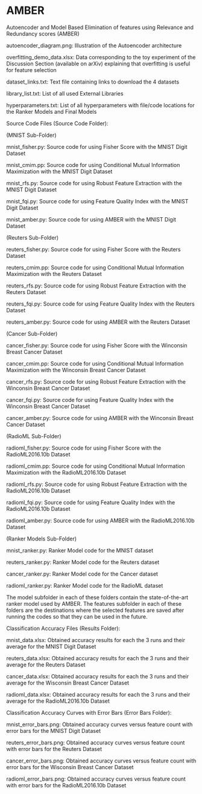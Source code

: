 # AMBER
Autoencoder and Model Based Elimination of features using Relevance and Redundancy scores (AMBER)

autoencoder_diagram.png: Illustration of the Autoencoder architecture

overfitting_demo_data.xlsx: Data corresponding to the toy experiment of the Discussion Section (available on arXiv) explaining that overfitting is useful for feature selection

dataset_links.txt: Text file containing links to download the 4 datasets

library_list.txt: List of all used External Libraries

hyperparameters.txt: List of all hyperparameters with file/code locations for the Ranker Models and Final Models


Source Code Files (Source Code Folder):

(MNIST Sub-Folder)

mnist_fisher.py: Source code for using Fisher Score with the MNIST Digit Dataset

mnist_cmim.pp: Source code for using Conditional Mutual Information Maximization with the MNIST Digit Dataset

mnist_rfs.py: Source code for using Robust Feature Extraction with the MNIST Digit Dataset

mnist_fqi.py: Source code for using Feature Quality Index with the MNIST Digit Dataset

mnist_amber.py: Source code for using AMBER with the MNIST Digit Dataset

(Reuters Sub-Folder)

reuters_fisher.py: Source code for using Fisher Score with the Reuters Dataset

reuters_cmim.pp: Source code for using Conditional Mutual Information Maximization with the Reuters Dataset

reuters_rfs.py: Source code for using Robust Feature Extraction with the Reuters Dataset

reuters_fqi.py: Source code for using Feature Quality Index with the Reuters Dataset

reuters_amber.py: Source code for using AMBER with the Reuters Dataset

(Cancer Sub-Folder)

cancer_fisher.py: Source code for using Fisher Score with the Winconsin Breast Cancer Dataset

cancer_cmim.pp: Source code for using Conditional Mutual Information Maximization with the Winconsin Breast Cancer Dataset

cancer_rfs.py: Source code for using Robust Feature Extraction with the Winconsin Breast Cancer Dataset

cancer_fqi.py: Source code for using Feature Quality Index with the Winconsin Breast Cancer Dataset

cancer_amber.py: Source code for using AMBER with the Winconsin Breast Cancer Dataset

(RadioML Sub-Folder)

radioml_fisher.py: Source code for using Fisher Score with the RadioML2016.10b Dataset

radioml_cmim.pp: Source code for using Conditional Mutual Information Maximization with the RadioML2016.10b Dataset

radioml_rfs.py: Source code for using Robust Feature Extraction with the RadioML2016.10b Dataset

radioml_fqi.py: Source code for using Feature Quality Index with the RadioML2016.10b Dataset

radioml_amber.py: Source code for using AMBER with the RadioML2016.10b Dataset

(Ranker Models Sub-Folder)

mnist_ranker.py: Ranker Model code for the MNIST dataset

reuters_ranker.py: Ranker Model code for the Reuters dataset

cancer_ranker.py: Ranker Model code for the Cancer dataset

radioml_ranker.py: Ranker Model code for the RadioML dataset

The model subfolder in each of these folders contain the state-of-the-art ranker model used by AMBER.
The features subfolder in each of these folders are the destinations where the selected features are saved after running the codes so that they can be used in the future.

Classification Accuracy Files (Results Folder): 

mnist_data.xlsx: Obtained accuracy results for each the 3 runs and their average for the MNIST Digit Dataset

reuters_data.xlsx: Obtained accuracy results for each the 3 runs and their average for the Reuters Dataset

cancer_data.xlsx: Obtained accuracy results for each the 3 runs and their average for the Wisconsin Breast Cancer Dataset

radioml_data.xlsx: Obtained accuracy results for each the 3 runs and their average for the RadioML2016.10b Dataset


Classification Accuracy Curves with Error Bars (Error Bars Folder):

mnist_error_bars.png: Obtained accuracy curves versus feature count with error bars for the MNIST Digit Dataset

reuters_error_bars.png: Obtained accuracy curves versus feature count with error bars for the Reuters Dataset

cancer_error_bars.png: Obtained accuracy curves versus feature count with error bars for the Wisconsin Breast Cancer Dataset

radioml_error_bars.png: Obtained accuracy curves versus feature count with error bars for the RadioML2016.10b Dataset
